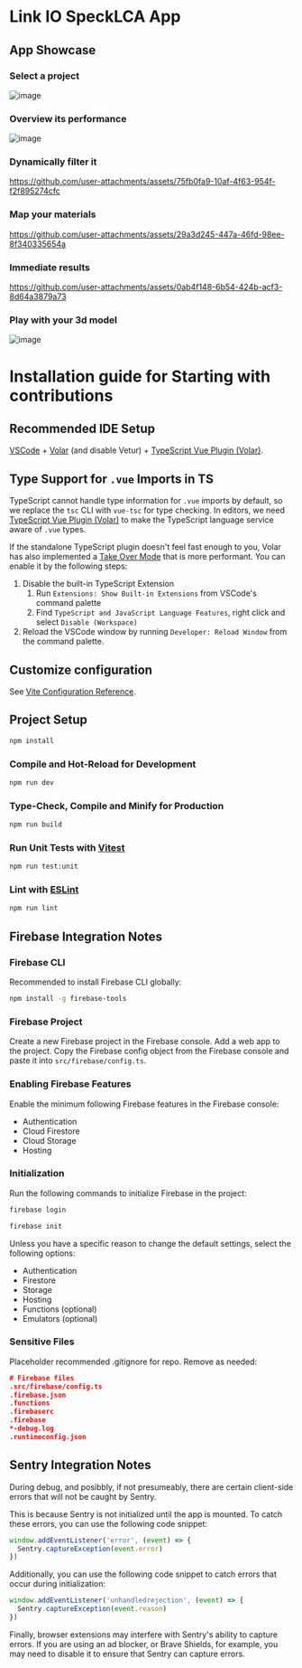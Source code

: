 # Link IO SpeckLCA App

## App Showcase
### Select a project
![image](https://github.com/user-attachments/assets/24e27acb-74c8-4db0-88df-343ca320cd35)

### Overview its performance 
![image](https://github.com/user-attachments/assets/a8d508a9-1080-4917-93b0-cd69820e02fe)

### Dynamically filter it

https://github.com/user-attachments/assets/75fb0fa9-10af-4f63-954f-f2f895274cfc

### Map your materials

https://github.com/user-attachments/assets/29a3d245-447a-46fd-98ee-8f340335654a

### Immediate results

https://github.com/user-attachments/assets/0ab4f148-6b54-424b-acf3-8d64a3879a73

### Play with your 3d model

![image](https://github.com/user-attachments/assets/bef01ae3-c540-4a01-8256-d28d1d3ac681)


# Installation guide for Starting with contributions

## Recommended IDE Setup

[VSCode](https://code.visualstudio.com/) + [Volar](https://marketplace.visualstudio.com/items?itemName=Vue.volar) (and disable Vetur) + [TypeScript Vue Plugin (Volar)](https://marketplace.visualstudio.com/items?itemName=Vue.vscode-typescript-vue-plugin).

## Type Support for `.vue` Imports in TS

TypeScript cannot handle type information for `.vue` imports by default, so we replace the `tsc` CLI with `vue-tsc` for type checking. In editors, we need [TypeScript Vue Plugin (Volar)](https://marketplace.visualstudio.com/items?itemName=Vue.vscode-typescript-vue-plugin) to make the TypeScript language service aware of `.vue` types.

If the standalone TypeScript plugin doesn't feel fast enough to you, Volar has also implemented a [Take Over Mode](https://github.com/johnsoncodehk/volar/discussions/471#discussioncomment-1361669) that is more performant. You can enable it by the following steps:

1. Disable the built-in TypeScript Extension
   1. Run `Extensions: Show Built-in Extensions` from VSCode's command palette
   2. Find `TypeScript and JavaScript Language Features`, right click and select `Disable (Workspace)`
2. Reload the VSCode window by running `Developer: Reload Window` from the command palette.

## Customize configuration

See [Vite Configuration Reference](https://vitejs.dev/config/).

## Project Setup

```sh
npm install
```

### Compile and Hot-Reload for Development

```sh
npm run dev
```

### Type-Check, Compile and Minify for Production

```sh
npm run build
```

### Run Unit Tests with [Vitest](https://vitest.dev/)

```sh
npm run test:unit
```

### Lint with [ESLint](https://eslint.org/)

```sh
npm run lint
```

## Firebase Integration Notes

### Firebase CLI

Recommended to install Firebase CLI globally:

```sh
npm install -g firebase-tools
```

### Firebase Project

Create a new Firebase project in the Firebase console. Add a web app to the project. Copy the Firebase config object from the Firebase console and paste it into `src/firebase/config.ts`.

### Enabling Firebase Features

Enable the minimum following Firebase features in the Firebase console:

- Authentication
- Cloud Firestore
- Cloud Storage
- Hosting

### Initialization

Run the following commands to initialize Firebase in the project:

```sh
firebase login
```

```sh
firebase init
```

Unless you have a specific reason to change the default settings, select the following options:

- Authentication
- Firestore
- Storage
- Hosting
- Functions (optional)
- Emulators (optional)

### Sensitive Files

Placeholder recommended .gitignore for repo. Remove as needed:

```json
# Firebase files
.src/firebase/config.ts
.firebase.json
.functions
.firebaserc
.firebase
*-debug.log
.runtimeconfig.json
```

## Sentry Integration Notes

During debug, and posibbly, if not presumeably, there are certain client-side errors that will not be caught by Sentry.

This is because Sentry is not initialized until the app is mounted. To catch these errors, you can use the following code snippet:

```js
window.addEventListener('error', (event) => {
  Sentry.captureException(event.error)
})
```

Additionally, you can use the following code snippet to catch errors that occur during initialization:

```js
window.addEventListener('unhandledrejection', (event) => {
  Sentry.captureException(event.reason)
})
```

Finally, browser extensions may interfere with Sentry's ability to capture errors. If you are using an ad blocker, or Brave Shields, for example, you may need to disable it to ensure that Sentry can capture errors.
